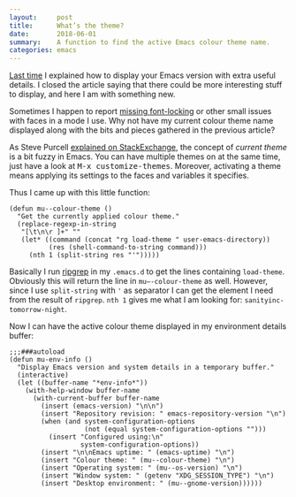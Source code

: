 ```yaml
---
layout:     post
title:      What’s the theme?
date:       2018-06-01
summary:    A function to find the active Emacs colour theme name.
categories: emacs
---
```


[Last time](https://www.manueluberti.eu/emacs/2018/05/25/display-version/) I explained how to display your Emacs version with extra useful
details. I closed the article saying that there could be more interesting stuff
to display, and here I am with something new.

Sometimes I happen to report [missing font-locking](https://github.com/clojure-emacs/clojure-mode/issues/474) or other small issues with
faces in a mode I use. Why not have my current colour theme name displayed along
with the bits and pieces gathered in the previous article?

As Steve Purcell [explained on StackExchange](https://superuser.com/a/320289), the concept of *current theme* is a
bit fuzzy in Emacs. You can have multiple themes on at the same time, just have
a look at <kbd>M-x customize-themes</kbd>. Moreover, activating a theme means applying its
settings to the faces and variables it specifies.

Thus I came up with this little function:

``` emacs-lisp
(defun mu--colour-theme ()
  "Get the currently applied colour theme."
  (replace-regexp-in-string
   "[\t\n\r ]+" ""
   (let* ((command (concat "rg load-theme " user-emacs-directory))
          (res (shell-command-to-string command)))
     (nth 1 (split-string res "'")))))
```

Basically I run [ripgrep](https://github.com/BurntSushi/ripgrep) in my `.emacs.d` to get the lines containing `load-theme`.
Obviously this will return the line in `mu–-colour-theme` as well. However, since
I use `split-string` with `'` as separator I can get the element I need from the
result of `ripgrep`. `nth 1` gives me what I am looking for:
`sanityinc-tomorrow-night`.

Now I can have the active colour theme displayed in my environment details
buffer:

``` emacs-lisp
;;;###autoload
(defun mu-env-info ()
  "Display Emacs version and system details in a temporary buffer."
  (interactive)
  (let ((buffer-name "*env-info*"))
    (with-help-window buffer-name
      (with-current-buffer buffer-name
        (insert (emacs-version) "\n\n")
        (insert "Repository revision: " emacs-repository-version "\n")
        (when (and system-configuration-options
                   (not (equal system-configuration-options "")))
          (insert "Configured using:\n"
                  system-configuration-options))
        (insert "\n\nEmacs uptime: " (emacs-uptime) "\n")
        (insert "Colour theme: " (mu--colour-theme) "\n")
        (insert "Operating system: " (mu--os-version) "\n")
        (insert "Window system: " (getenv "XDG_SESSION_TYPE") "\n")
        (insert "Desktop environment: " (mu--gnome-version))))))
```
